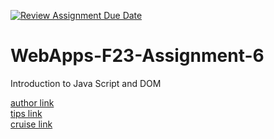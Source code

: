 [![Review Assignment Due Date](https://classroom.github.com/assets/deadline-readme-button-24ddc0f5d75046c5622901739e7c5dd533143b0c8e959d652212380cedb1ea36.svg)](https://classroom.github.com/a/b9NC0g7h)
# WebApps-F23-Assignment-6
Introduction to Java Script and DOM

[author link](https://44-563-webapps-f23.github.io/44563-webapps-f23-assignment6-amitdoddamani123/author.html)<br>
[tips link](https://44-563-webapps-f23.github.io/44563-webapps-f23-assignment6-amitdoddamani123/tips.html)<br>
[cruise link](https://44-563-webapps-f23.github.io/44563-webapps-f23-assignment6-amitdoddamani123/cruise.html)